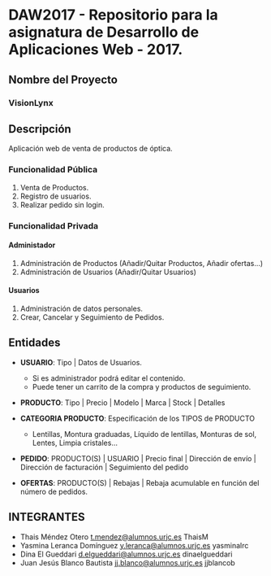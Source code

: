 # DAW2017 - Repositorio para la asignatura de Desarrollo de Aplicaciones Web - 2017.

## Nombre del Proyecto
### VisionLynx

## Descripción
Aplicación web de venta de productos de óptica.

### Funcionalidad Pública
  1. Venta de Productos.
  2. Registro de usuarios.
  3. Realizar pedido sin login.
  
### Funcionalidad Privada

#### Administador
  1. Administración de Productos (Añadir/Quitar Productos, Añadir ofertas...)
  2. Administración de Usuarios  (Añadir/Quitar Usuarios)

#### Usuarios
  1. Administración de datos personales.<br>
  2. Crear, Cancelar y Seguimiento de Pedidos.
   

## Entidades
  - <b>USUARIO</b>: Tipo | Datos de Usuarios.
    - Si es administrador podrá editar el contenido.
    - Puede tener un carrito de la compra y productos de seguimiento.
  
  - <b>PRODUCTO</b>: Tipo | Precio | Modelo | Marca | Stock | Detalles
  
  - <b>CATEGORIA PRODUCTO</b>: Especificación de los TIPOS de PRODUCTO
    - Lentillas, Montura graduadas, Líquido de lentillas, Monturas de sol, Lentes, Limpia cristales...
    
  - <b>PEDIDO</b>: PRODUCTO(S) | USUARIO | Precio final | Dirección de envío | Dirección de facturación | Seguimiento del pedido
  
  - <b>OFERTAS</b>: PRODUCTO(S) | Rebajas | Rebaja acumulable en función del número de pedidos.
  
## INTEGRANTES
  - Thais Méndez Otero            t.mendez@alumnos.urjc.es        ThaisM
  - Yasmina Leranca Domínguez     y.leranca@alumnos.urjc.es       yasminalrc
  - Dina El Gueddari              d.elgueddari@alumnos.urjc.es    dinaelgueddari
  - Juan Jesús Blanco Bautista    jj.blanco@alumnos.urjc.es       jjblancob
